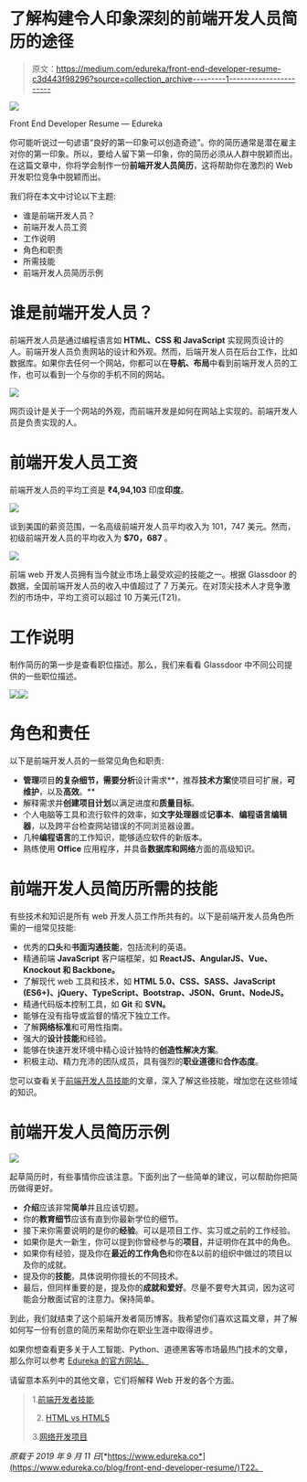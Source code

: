 # 了解构建令人印象深刻的前端开发人员简历的途径

> 原文：<https://medium.com/edureka/front-end-developer-resume-c3d443f98296?source=collection_archive---------1----------------------->

![](img/b6af7f68059b79d8aa6124119e924cb3.png)

Front End Developer Resume — Edureka

你可能听说过一句谚语“良好的第一印象可以创造奇迹”。你的简历通常是潜在雇主对你的第一印象。所以，要给人留下第一印象，你的简历必须从人群中脱颖而出。在这篇文章中，你将学会制作一份**前端开发人员简历**，这将帮助你在激烈的 Web 开发职位竞争中脱颖而出。

我们将在本文中讨论以下主题:

*   谁是前端开发人员？
*   前端开发人员工资
*   工作说明
*   角色和职责
*   所需技能
*   前端开发人员简历示例

# 谁是前端开发人员？

前端开发人员是通过编程语言如 **HTML、CSS 和 JavaScript** 实现网页设计的人。前端开发人员负责网站的设计和外观。然而，后端开发人员在后台工作，比如数据库。如果你去任何一个网站，你都可以在**导航、布局**中看到前端开发人员的工作，也可以看到一个与你的手机不同的网站。

![](img/4f4a32fbd2dd7144fb268d273b3c1614.png)

网页设计是关于一个网站的外观，而前端开发是如何在网站上实现的。前端开发人员是负责实现的人。

# 前端开发人员工资

前端开发人员的平均工资是 **₹4,94,103** 印度**印度**。

![](img/aff1661ca0c87cf49a4d4e927f01145c.png)

谈到美国的薪资范围，一名高级前端开发人员平均收入为 101，747 美元。然而，初级前端开发人员的平均收入为 **$70，687** 。

![](img/c333f75282cd9afce7a972675d4e50c1.png)

前端 web 开发人员拥有当今就业市场上最受欢迎的技能之一。根据 Glassdoor 的数据，全国前端开发人员的收入中值超过了 7 万美元。在对顶尖技术人才竞争激烈的市场中，平均工资可以超过 10 万美元(T21)。

# 工作说明

制作简历的第一步是查看职位描述。那么，我们来看看 Glassdoor 中不同公司提供的一些职位描述。

![](img/79d9087c250aa4183814f3417f5a2ed7.png)![](img/cb7794176e1de4bc4b0e48243c7284e4.png)

# 角色和责任

以下是前端开发人员的一些常见角色和职责:

*   **管理**项目**的复杂细节，需要分析**设计需求**，推荐**技术方案**使项目可扩展，**可维护**，以及**高效**。**
*   解释需求并**创建项目计划**以满足进度和**质量目标**。
*   个人电脑等工具和流行软件的效率，如**文字处理器**或**记事本**、**编程语言编辑器**，以及跨平台检查网站错误的不同浏览器设置。
*   几种**编程语言**的工作知识，能够适应软件的新版本。
*   熟练使用 **Office** 应用程序，并具备**数据库和网络**方面的高级知识。

# 前端开发人员简历所需的技能

有些技术和知识是所有 web 开发人员工作所共有的。以下是前端开发人员角色所需的一组常见技能:

*   优秀的**口头**和**书面沟通技能**，包括流利的英语。
*   精通前端 **JavaScript** 客户端框架，如 **ReactJS、AngularJS、Vue、Knockout 和 Backbone。**
*   了解现代 web 工具和技术，如 **HTML 5.0、CSS、SASS、JavaScript (ES6+)、jQuery、TypeScript、Bootstrap、JSON、Grunt、NodeJS。**
*   精通代码版本控制工具，如 **Git** 和 **SVN。**
*   能够在没有指导或监督的情况下独立工作。
*   了解**网络标准**和可用性指南。
*   强大的**设计技能**和经验。
*   能够在快速开发环境中精心设计独特的**创造性解决方案**。
*   积极主动、精力充沛的团队成员，具有强烈的**职业道德**和**合作态度**。

您可以查看关于[前端开发人员技能](https://www.edureka.co/blog/front-end-developer-skills)的文章，深入了解这些技能，增加您在这些领域的知识。

# 前端开发人员简历示例

![](img/b5f719f1feac402e78c7ff0afb1bceb7.png)

起草简历时，有些事情你应该注意。下面列出了一些简单的建议，可以帮助你把简历做得更好。

*   **介绍**应该非常**简单**并且应该切题。
*   你的**教育细节**应该有直到你最新学位的细节。
*   接下来你需要说明的是你的**经验**。可以是项目工作、实习或之前的工作经验。
*   如果你是大一新生，你可以提到你曾经参与的**项目**，并证明你在其中的角色。
*   如果你有经验，提及你在**最近的工作角色**和你在&以前的组织中做过的项目以及你的成就。
*   提及你的**技能**，具体说明你擅长的不同技术。
*   最后，但同样重要的是，提及你的**成就和爱好**。尽量不要夸大其词，因为这可能会分散面试官的注意力。保持简单。

到此，我们就结束了这个前端开发者简历博客。我希望你们喜欢这篇文章，并了解如何写一份有创意的简历来帮助你在职业生涯中取得进步。

如果你想查看更多关于人工智能、Python、道德黑客等市场最热门技术的文章，那么你可以参考 [Edureka 的官方网站。](https://www.edureka.co/blog/?utm_source=medium&utm_medium=content-link&utm_campaign=front-end-developer-resume)

请留意本系列中的其他文章，它们将解释 Web 开发的各个方面。

> 1.[前端开发者技能](/edureka/front-end-developer-skills-ebb32d19f488)
> 
> 2. [HTML vs HTML5](/edureka/html-vs-html5-83302f95652e)
> 
> 3.[网络开发项目](/edureka/web-development-projects-b01f0fe85d3f)

*原载于 2019 年 9 月 11 日*[*https://www.edureka.co*](https://www.edureka.co/blog/front-end-developer-resume/)T22。